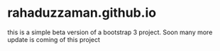 # rahaduzzaman.github.io
this is a simple beta version of a bootstrap 3 project. Soon many more update is coming of this project
